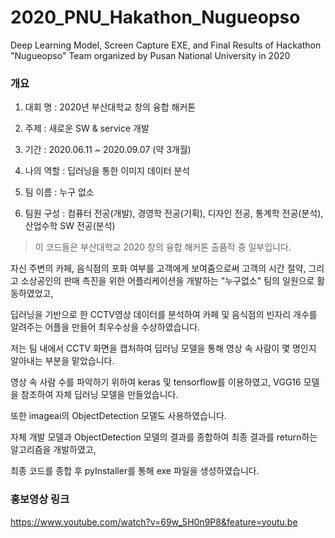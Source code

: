 # 2020_PNU_Hakathon_Nugueopso
Deep Learning Model, Screen Capture EXE, and Final Results of Hackathon "Nugueopso" Team organized by Pusan National University in 2020

### 개요

1. 대회 명 : 2020년 부산대학교 창의 융합 해커톤

2. 주제 : 새로운 SW & service 개발

3. 기간 : 2020.06.11 ~ 2020.09.07 (약 3개월)

4. 나의 역할 : 딥러닝을 통한 이미지 데이터 분석

5. 팀 이름 : 누구 없소

6. 팀원 구성 : 컴퓨터 전공(개발), 경영학 전공(기획), 디자인 전공, 통계학 전공(분석), 산업수학 SW 전공(분석)


> 이 코드들은 부산대학교 2020 창의 융합 해커톤 출품작 중 일부입니다.


자신 주변의 카페, 음식점의 포화 여부를 고객에게 보여줌으로써 고객의 시간 절약, 그리고 소상공인의 판매 촉진을 위한 어플리케이션을 개발하는 "누구없소" 팀의 일원으로 활동하였었고,

딥러닝을 기반으로 한 CCTV영상 데이터를 분석하여 카페 및 음식점의 빈자리 개수를 알려주는 어플을 만들어 최우수상을 수상하였습니다. 


저는 팀 내에서 CCTV 화면을 캡처하여 딥러닝 모델을 통해 영상 속 사람이 몇 명인지 알아내는 부분을 맡았습니다.


영상 속 사람 수를 파악하기 위하여 keras 및 tensorflow를 이용하였고, VGG16 모델을 참조하여 자체 딥러닝 모델을 만들었습니다.

또한 imageai의 ObjectDetection 모델도 사용하였습니다. 

자체 개발 모델과 ObjectDetection 모델의 결과를 종합하여 최종 결과를 return하는 알고리즘을 개발하였고,

최종 코드를 종합 후 pyInstaller를 통해 exe 파일을 생성하였습니다.


### 홍보영상 링크
https://www.youtube.com/watch?v=69w_5H0n9P8&feature=youtu.be
